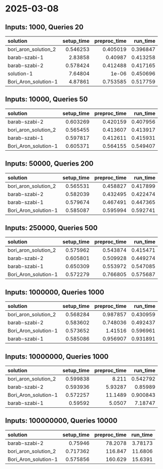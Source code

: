 # 2025-03-08

## Inputs: 1000, Queries 20

| solution             |   setup_time |   preproc_time |   run_time |
|:---------------------|-------------:|---------------:|-----------:|
| bori_aron_solution_2 |     0.546253 |       0.405019 |   0.396847 |
| barab-szabi-1        |     2.83858  |       0.40987  |   0.413258 |
| barab-szabi-2        |     0.578424 |       0.412488 |   0.417165 |
| solution-1           |     7.64804  |       1e-06    |   0.450696 |
| Bori_Aron_solution-1 |     4.87861  |       0.753585 |   0.517759 |

## Inputs: 10000, Queries 50

| solution             |   setup_time |   preproc_time |   run_time |
|:---------------------|-------------:|---------------:|-----------:|
| barab-szabi-2        |     0.603269 |       0.420159 |   0.407956 |
| bori_aron_solution_2 |     0.565455 |       0.413607 |   0.413917 |
| barab-szabi-1        |     0.597817 |       0.412611 |   0.415931 |
| Bori_Aron_solution-1 |     0.605371 |       0.564155 |   0.549407 |

## Inputs: 50000, Queries 200

| solution             |   setup_time |   preproc_time |   run_time |
|:---------------------|-------------:|---------------:|-----------:|
| bori_aron_solution_2 |     0.565531 |       0.458827 |   0.417899 |
| barab-szabi-2        |     0.582039 |       0.432495 |   0.422474 |
| barab-szabi-1        |     0.579674 |       0.467491 |   0.447365 |
| Bori_Aron_solution-1 |     0.585087 |       0.595994 |   0.592741 |

## Inputs: 250000, Queries 500

| solution             |   setup_time |   preproc_time |   run_time |
|:---------------------|-------------:|---------------:|-----------:|
| bori_aron_solution_2 |     0.575962 |       0.543874 |   0.415471 |
| barab-szabi-2        |     0.605801 |       0.509928 |   0.449274 |
| barab-szabi-1        |     0.650309 |       0.553972 |   0.547085 |
| Bori_Aron_solution-1 |     0.572279 |       0.766805 |   0.575687 |

## Inputs: 1000000, Queries 1000

| solution             |   setup_time |   preproc_time |   run_time |
|:---------------------|-------------:|---------------:|-----------:|
| bori_aron_solution_2 |     0.568284 |       0.987857 |   0.430959 |
| barab-szabi-2        |     0.583602 |       0.748036 |   0.492437 |
| Bori_Aron_solution-1 |     0.573652 |       1.41516  |   0.596961 |
| barab-szabi-1        |     0.585086 |       0.956907 |   0.931891 |

## Inputs: 10000000, Queries 1000

| solution             |   setup_time |   preproc_time |   run_time |
|:---------------------|-------------:|---------------:|-----------:|
| bori_aron_solution_2 |     0.599838 |        8.211   |   0.542792 |
| barab-szabi-2        |     0.593936 |        5.93287 |   0.85989  |
| Bori_Aron_solution-1 |     0.572257 |       11.1489  |   0.900843 |
| barab-szabi-1        |     0.59592  |        5.0507  |   7.18747  |

## Inputs: 100000000, Queries 10000

| solution             |   setup_time |   preproc_time |   run_time |
|:---------------------|-------------:|---------------:|-----------:|
| barab-szabi-2        |     0.75946  |        78.2078 |    3.78173 |
| bori_aron_solution_2 |     0.717362 |       116.847  |   11.6806  |
| Bori_Aron_solution-1 |     0.575856 |       160.629  |   15.6391  |